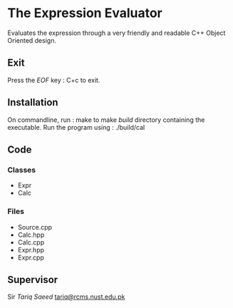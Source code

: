 # The Expression Evaluator
Evaluates the expression through a very friendly 
and readable C++ Object Oriented design. 

## Exit
Press the *EOF* key :
	C+c
to exit.

## Installation
On commandline, run :
	make
to make *build* directory containing the executable.
Run the program using :
	./build/cal

## Code
### Classes
- Expr
- Calc
### Files
- Source.cpp
- Calc.hpp
- Calc.cpp
- Expr.hpp
- Expr.cpp

## Supervisor
Sir *Tariq Saeed* <tariq@rcms.nust.edu.pk>

